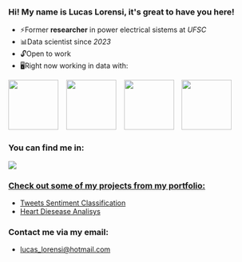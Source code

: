 ### Hi! My name is Lucas Lorensi, it's great to have you here!

-  ⚡Former **researcher** in power electrical sistems at *UFSC*
-  📊Data scientist since *2023*
-  🔓Open to work
-  🖥️Right now working in data with:

<div style="display: inline-block;">
  <img src="https://cdn.jsdelivr.net/gh/devicons/devicon@latest/icons/python/python-original.svg" width="100"/>
  &nbsp&nbsp
  <img src="https://cdn.jsdelivr.net/gh/devicons/devicon@latest/icons/scikitlearn/scikitlearn-original.svg" width="100"&nbsp&nbsp/>
  &nbsp&nbsp
  <img src="https://cdn.jsdelivr.net/gh/devicons/devicon@latest/icons/tensorflow/tensorflow-original.svg" width="100"/>
  &nbsp&nbsp
  <img src="https://cdn.jsdelivr.net/gh/devicons/devicon@latest/icons/mysql/mysql-plain-wordmark.svg" width="100"/>
</div>

### You can find me in:
<a href="https://www.linkedin.com/in/lucas-lorensi/">
  <img src="https://img.shields.io/badge/linkedin-%230077B5.svg?style=for-the-badge&logo=linkedin&logoColor=white">
</a>
<a href="https://medium.com/@lucaslorensilucaslorensi"
</a>
          
### Check out some of my projects from my portfolio:
- [Tweets Sentiment Classification](https://github.com/Lucas-Lorensi/Tweets_Sentiment_Classification)
- [Heart Diesease Analisys](https://github.com/Lucas-Lorensi/)


### Contact me via my email:
- lucas_lorensi@hotmail.com
